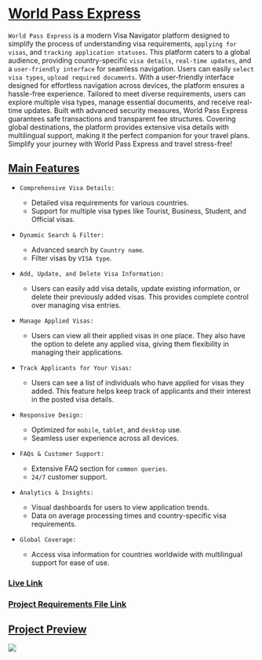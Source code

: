 # [World Pass Express](https://world-pass-express.web.app/)

`World Pass Express` is a modern Visa Navigator platform designed to simplify the process of understanding visa requirements, `applying for visas`, and `tracking application statuses`. This platform caters to a global audience, providing country-specific `visa details`, `real-time updates`, and a `user-friendly interface` for seamless navigation. Users can easily `select visa types`, `upload required documents`. With a user-friendly interface designed for effortless navigation across devices, the platform ensures a hassle-free experience. Tailored to meet diverse requirements, users can explore multiple visa types, manage essential documents, and receive real-time updates. Built with advanced security measures, World Pass Express guarantees safe transactions and transparent fee structures. Covering global destinations, the platform provides extensive visa details with multilingual support, making it the perfect companion for your travel plans. Simplify your journey with World Pass Express and travel stress-free!

## [Main Features]()
- `Comprehensive Visa Details:`
    - Detailed visa requirements for various countries.
    - Support for multiple visa types like Tourist, Business, Student, and Official visas.
- `Dynamic Search & Filter:`
    - Advanced search by `Country name`.
    - Filter visas by `VISA type`.
- `Add, Update, and Delete Visa Information:`
    - Users can easily add visa details, update existing information, or delete their previously added visas. This provides complete control over managing visa entries.

- `Manage Applied Visas:`
    - Users can view all their applied visas in one place. They also have the option to delete any applied visa, giving them flexibility in managing their applications.

- `Track Applicants for Your Visas:`
    - Users can see a list of individuals who have applied for visas they added. This feature helps keep track of applicants and their interest in the posted visa details.
- `Responsive Design:`
    - Optimized for `mobile`, `tablet`, and `desktop` use.
    - Seamless user experience across all devices.
- `FAQs & Customer Support:`
    - Extensive FAQ section for `common queries`.
    - `24/7` customer support.
- `Analytics & Insights:`
    - Visual dashboards for users to view application trends.
    - Data on average processing times and country-specific visa requirements.
- `Global Coverage:`
    - Access visa information for countries worldwide with multilingual support for ease of use.

### [Live Link](https://world-pass-express.web.app/)
### [Project Requirements File Link]()

## [Project Preview]()
<img src="https://i.ibb.co.com/gd0yYSk/localhost-5173.png">